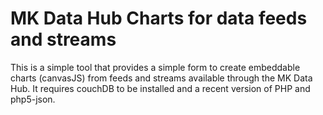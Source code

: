# MK Data Hub Charts for data feeds and streams

This is a simple tool that provides a simple form to create embeddable charts (canvasJS) from feeds and streams available through the MK Data Hub. It requires couchDB to be installed and a recent version of PHP and php5-json.

